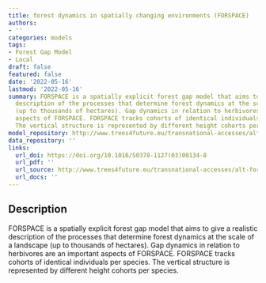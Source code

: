 ```yaml
---
title: forest dynamics in spatially changing environments (FORSPACE)
authors:
- ''
categories: models
tags:
- Forest Gap Model
- Local
draft: false
featured: false
date: '2022-05-16'
lastmod: '2022-05-16'
summary: FORSPACE is a spatially explicit forest gap model that aims to give a realistic
  description of the processes that determine forest dynamics at the scale of a landscape
  (up to thousands of hectares). Gap dynamics in relation to herbivores are an important
  aspects of FORSPACE. FORSPACE tracks cohorts of identical individuals per species.
  The vertical structure is represented by different height cohorts per species.
model_repository: http://www.trees4future.eu/transnational-accesses/alt-for/alt-for-technical-information.html#FORSPACE
data_repository: ''
links:
  url_doi: https://doi.org/10.1016/S0378-1127(03)00134-8
  url_pdf: ''
  url_source: http://www.trees4future.eu/transnational-accesses/alt-for/alt-for-technical-information.html#FORSPACE
  url_docs: ''
---
```


## Description

FORSPACE is a spatially explicit forest gap model that aims to give a realistic description of the processes that determine forest dynamics at the scale of a landscape (up to thousands of hectares). Gap dynamics in relation to herbivores are an important aspects of FORSPACE. FORSPACE tracks cohorts of identical individuals per species. The vertical structure is represented by different height cohorts per species.

